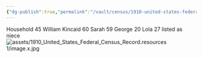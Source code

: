 ```yaml
---
{"dg-publish":true,"permalink":"/vault/census/1910-united-states-federal-census-record/","tags":["George-Wesley-Kincaid","James-William-Kincaid","Sarah-Virginia-Keenan","Clayton-Shaffer","Mamie-Catherine-Shaffer","Dorcas-McClung","Joseph-Allen-Shaffer","Thomas-P-Kincaid"]}
---
```


Household 45
William Kincaid 60
Sarah 59
George 20
Lola 27 listed as niece
![assets/1910_United_States_Federal_Census_Record.resources 1/image.x.jpg](/img/user/assets/1910_United_States_Federal_Census_Record.resources%201/image.x.jpg)
